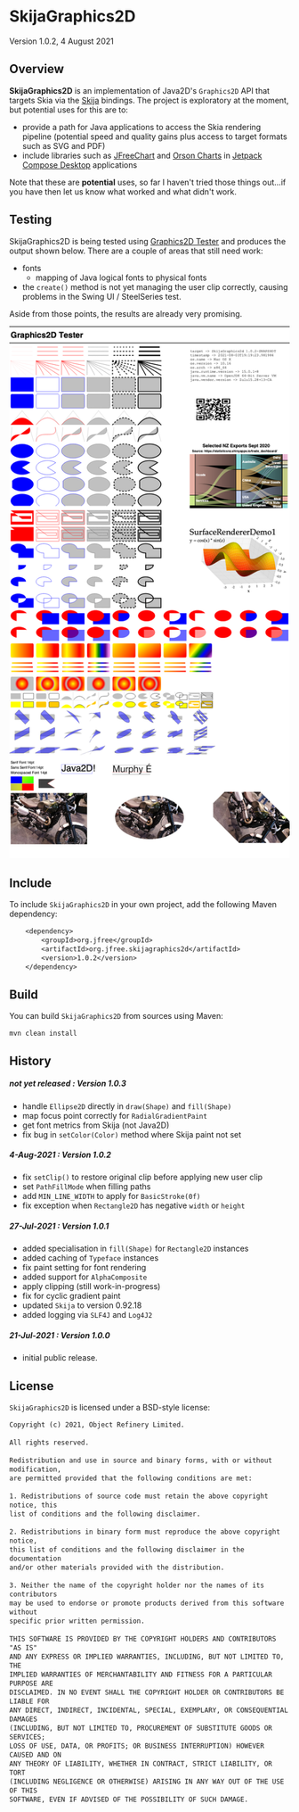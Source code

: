 SkijaGraphics2D
===============

Version 1.0.2, 4 August 2021

Overview
--------
**SkijaGraphics2D** is an implementation of Java2D's `Graphics2D` API that targets Skia via the [Skija](https://github.com/JetBrains/skija) bindings.  The project is exploratory at the moment, but potential uses for this are to:

- provide a path for Java applications to access the Skia rendering pipeline (potential speed and quality gains plus access to target formats such as SVG and PDF)
- include libraries such as [JFreeChart](https://github.com/jfree/jfreechart) and [Orson Charts](https://github.com/jfree/orsoncharts) in [Jetpack Compose Desktop](https://www.jetbrains.com/lp/compose/) applications 
  
Note that these are **potential** uses, so far I haven't tried those things out...if you have then let us know what worked and what didn't work.

Testing
-------
SkijaGraphics2D is being tested using [Graphics2D Tester](https://github.com/jfree/graphics2d-tester) and produces the output shown below.  There are a couple of areas that still need work:

- fonts
  - mapping of Java logical fonts to physical fonts
- the `create()` method is not yet managing the user clip correctly, causing problems in the Swing UI / SteelSeries test.

Aside from those points, the results are already very promising.

![SkijaGraphics2D test output](skija.png)

Include
-------
To include `SkijaGraphics2D` in your own project, add the following Maven dependency:

        <dependency>
            <groupId>org.jfree</groupId>
            <artifactId>org.jfree.skijagraphics2d</artifactId>
            <version>1.0.2</version>
        </dependency>

Build
-----
You can build `SkijaGraphics2D` from sources using Maven:

    mvn clean install

History
-------

##### not yet released : Version 1.0.3
- handle `Ellipse2D` directly in `draw(Shape)` and `fill(Shape)`
- map focus point correctly for `RadialGradientPaint`
- get font metrics from Skija (not Java2D)
- fix bug in `setColor(Color)` method where Skija paint not set

##### 4-Aug-2021 : Version 1.0.2
- fix `setClip()` to restore original clip before applying new user clip
- set `PathFillMode` when filling paths
- add `MIN_LINE_WIDTH` to apply for `BasicStroke(0f)`
- fix exception when `Rectangle2D` has negative `width` or `height`

##### 27-Jul-2021 : Version 1.0.1
- added specialisation in `fill(Shape)` for `Rectangle2D` instances
- added caching of `Typeface` instances
- fix paint setting for font rendering
- added support for `AlphaComposite`
- apply clipping (still work-in-progress)
- fix for cyclic gradient paint
- updated `Skija` to version 0.92.18
- added logging via `SLF4J` and `Log4J2`

##### 21-Jul-2021 : Version 1.0.0
- initial public release.

License
-------

`SkijaGraphics2D` is licensed under a BSD-style license:

```
Copyright (c) 2021, Object Refinery Limited.

All rights reserved.

Redistribution and use in source and binary forms, with or without modification, 
are permitted provided that the following conditions are met:

1. Redistributions of source code must retain the above copyright notice, this
list of conditions and the following disclaimer.

2. Redistributions in binary form must reproduce the above copyright notice, 
this list of conditions and the following disclaimer in the documentation 
and/or other materials provided with the distribution.

3. Neither the name of the copyright holder nor the names of its contributors 
may be used to endorse or promote products derived from this software without 
specific prior written permission.

THIS SOFTWARE IS PROVIDED BY THE COPYRIGHT HOLDERS AND CONTRIBUTORS "AS IS" 
AND ANY EXPRESS OR IMPLIED WARRANTIES, INCLUDING, BUT NOT LIMITED TO, THE 
IMPLIED WARRANTIES OF MERCHANTABILITY AND FITNESS FOR A PARTICULAR PURPOSE ARE 
DISCLAIMED. IN NO EVENT SHALL THE COPYRIGHT HOLDER OR CONTRIBUTORS BE LIABLE FOR
ANY DIRECT, INDIRECT, INCIDENTAL, SPECIAL, EXEMPLARY, OR CONSEQUENTIAL DAMAGES 
(INCLUDING, BUT NOT LIMITED TO, PROCUREMENT OF SUBSTITUTE GOODS OR SERVICES; 
LOSS OF USE, DATA, OR PROFITS; OR BUSINESS INTERRUPTION) HOWEVER CAUSED AND ON 
ANY THEORY OF LIABILITY, WHETHER IN CONTRACT, STRICT LIABILITY, OR TORT 
(INCLUDING NEGLIGENCE OR OTHERWISE) ARISING IN ANY WAY OUT OF THE USE OF THIS 
SOFTWARE, EVEN IF ADVISED OF THE POSSIBILITY OF SUCH DAMAGE.
```